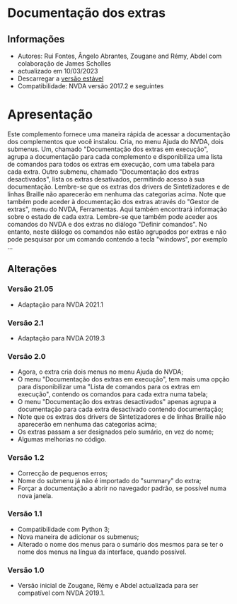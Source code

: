 # Documentação dos extras #

## Informações ##
* Autores: Rui Fontes, Ângelo Abrantes, Zougane and Rémy, Abdel com colaboração de James Scholles
* actualizado em 10/03/2023
* Descarregar a [versão estável][1]
* Compatibilidade: NVDA versão 2017.2 e seguintes

# Apresentação #
Este complemento fornece uma maneira rápida de acessar a documentação dos complementos que você instalou.
Cria, no menu Ajuda do NVDA, dois submenus.
Um, chamado "Documentação dos extras em execução", agrupa a documentação para cada complemento e disponibiliza uma lista de comandos para todos os extras em execução, com uma tabela para cada extra.
Outro submenu, chamado "Documentação dos extras desactivados", lista os extras desativados, permitindo acesso à sua documentação.
Lembre-se que os extras dos drivers de Sintetizadores  e de linhas Braille não aparecerão em nenhuma das categorias acima.
Note que também pode aceder à documentação dos extras através do "Gestor de extras", menu do NVDA, Ferramentas. Aqui também encontrará informação sobre o estado de cada extra.
Lembre-se que também pode aceder aos comandos do NVDA e dos extras no diálogo "Definir comandos". No entanto, neste diálogo os comandos não estão agrupados por extras e não pode pesquisar por um comando contendo a tecla "windows", por exemplo ...

## Alterações ##

### Versão 21.05 ###
* Adaptação para NVDA 2021.1

### Versão 2.1 ###
* Adaptação para NVDA 2019.3

### Versão 2.0 ###
* Agora, o extra cria dois menus no menu Ajuda do NVDA;
* O menu "Documentação dos extras em execução", tem mais uma opção para disponibilizar uma "Lista de comandos para os extras em execução", contendo os comandos para cada extra  numa tabela;
* O menu "Documentação dos extras desactivados" apenas agrupa a documentação para cada extra desactivado contendo documentação;
* Note que os extras dos drivers de Sintetizadores  e de linhas Braille não aparecerão em nenhuma das categorias acima;
* Os extras passam a ser designados pelo sumário, en vez do nome;
* Algumas melhorias no código.

### Versão 1.2 ###
* Correcção de pequenos erros;
* Nome do submenu já não é importado do "summary" do extra;
* Forçar a documentação a abrir no navegador padrão, se possível numa nova janela.

### Versão 1.1 ###
* Compatibilidade com Python 3;
*	 Nova maneira de adicionar os submenus;
* Alterado o nome dos menus para o sumário dos mesmos para se ter o nome dos menus na língua da interface, quando possível.

### Versão 1.0 ###
*	 Versão inicial de Zougane, Rémy e Abdel actualizada para ser compatível com NVDA 2019.1.

[1]: https://github.com/ruifontes/addonsHelp/releases/download/2023.03.10/addonsHelp-2023.03.10.nvda-addon
